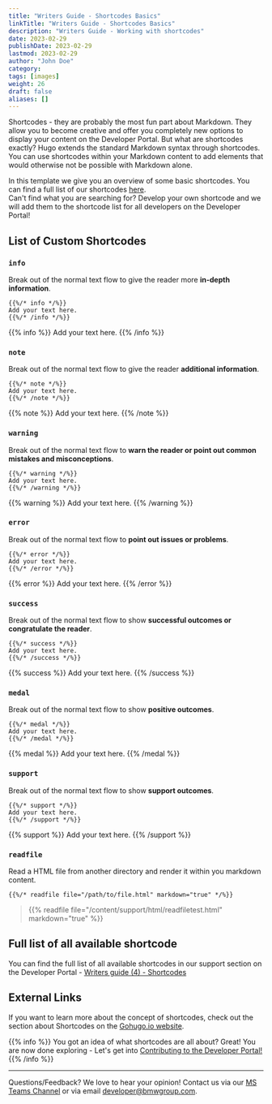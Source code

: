 ```yaml
---
title: "Writers Guide - Shortcodes Basics"
linkTitle: "Writers Guide - Shortcodes Basics"
description: "Writers Guide - Working with shortcodes"
date: 2023-02-29
publishDate: 2023-02-29
lastmod: 2023-02-29
author: "John Doe"
category:
tags: [images]
weight: 26
draft: false
aliases: []
---
```

Shortcodes - they are probably the most fun part about Markdown. They allow you to become creative and offer you completely new options to display your content on the Developer Portal. But what are shortcodes exactly?
Hugo extends the standard Markdown syntax through shortcodes. You can use shortcodes within your Markdown content to add elements that would otherwise not be possible with Markdown alone. 

In this template we give you an overview of some basic shortcodes. You can find a full list of our shortcodes [here](/support/writers-guide-extended/).
</br>
Can't find what you are searching for? Develop your own shortcode and we will add them to the shortcode list for all developers on the Developer Portal!

## List of Custom Shortcodes

### `info`

Break out of the normal text flow to give the reader more **in-depth information**.

```
{{%/* info */%}}
Add your text here.
{{%/* /info */%}}
```

{{% info %}}
Add your text here.
{{% /info %}}

### `note`

Break out of the normal text flow to give the reader **additional information**.

```
{{%/* note */%}}
Add your text here.
{{%/* /note */%}}
```

{{% note %}}
Add your text here.
{{% /note %}}

### `warning`

Break out of the normal text flow to **warn the reader or point out common mistakes and misconceptions**.

```
{{%/* warning */%}}
Add your text here.
{{%/* /warning */%}}
```

{{% warning %}}
Add your text here.
{{% /warning %}}

### `error`

Break out of the normal text flow to **point out issues or problems**.

```
{{%/* error */%}}
Add your text here.
{{%/* /error */%}}
```

{{% error %}}
Add your text here.
{{% /error %}}

### `success`

Break out of the normal text flow to show **successful outcomes or congratulate the reader**.

```
{{%/* success */%}}
Add your text here.
{{%/* /success */%}}
```

{{% success %}}
Add your text here.
{{% /success %}}

### `medal`

Break out of the normal text flow to show **positive outcomes**.

```
{{%/* medal */%}}
Add your text here.
{{%/* /medal */%}}
```

{{% medal %}}
Add your text here.
{{% /medal %}}

### `support`

Break out of the normal text flow to show **support outcomes**.

```
{{%/* support */%}}
Add your text here.
{{%/* /support */%}}
```

{{% support %}}
Add your text here.
{{% /support %}}

### `readfile`

Read a HTML file from another directory and render it within you markdown content.

```
{{%/* readfile file="/path/to/file.html" markdown="true" */%}}
```

> {{% readfile file="/content/support/html/readfiletest.html" markdown="true" %}}

## Full list of all available shortcode 
You can find the full list of all available shortcodes in our support section on the Developer Portal - [Writers guide (4) - Shortcodes](/support/writers-guide-extended/) </br>


## External Links
If you want to learn more about the concept of shortcodes, check out the section about Shortcodes on the [Gohugo.io website](https://gohugo.io/content-management/shortcodes/).

{{% info %}}
You got an idea of what shortcodes are all about? Great! You are now done exploring - Let's get into [Contributing to the Developer Portal!](./../3_contribute/)
{{% /info %}}

---
Questions/Feedback?
We love to hear your opinion! Contact us via our [MS Teams Channel](https://teams.microsoft.com/l/team/19%3aabd56926fa9048f69fe91902d64813e7%40thread.skype/conversations?groupId=2c0e99b8-32e2-4fc7-8593-8fbbb296eb5a&tenantId=ce849bab-cc1c-465b-b62e-18f07c9ac198) or via email <developer@bmwgroup.com>.

